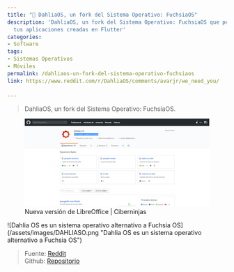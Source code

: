 ```yaml
---
title: "📲 DahliaOS, un fork del Sistema Operativo: FuchsiaOS"
description: 'DahliaOS, un fork del Sistema Operativo: FuchsiaOS que permite incluri
  tus aplicaciones creadas en Flutter'
categories:
- Software
tags:
- Sistemas Operativos
- Móviles
permalink: /dahliaos-un-fork-del-sistema-operativo-fuchsiaos
link: https://www.reddit.com/r/DahliaOS/comments/avarjr/we_need_you/

---
```

> DahliaOS, un fork del Sistema Operativo: FuchsiaOS.

<figure>
    <a href="/assets/images/dahlia-so.jpg" class="image-popup"><img src="/assets/images/dahlia-sox636.jpg"></a>
    <figcaption>Nueva versión de LibreOffice | Ciberninjas</figcaption>
</figure>
![Dahlia OS es un sistema operativo alternativo a Fuchsia OS](/assets/images/DAHLIASO.png "Dahlia OS es un sistema operativo alternativo a Fuchsia OS")

> Fuente: [Reddit](https://www.reddit.com/r/DahliaOS/comments/chgqus/dahliaos_milestone_1/ "Reddit del sistema operativo de móviles DahliaOS")  
> Github:  [Repositorio](https://github.com/dahlia-os "Repositorio de DahliaOS, sistema alternativo a FuchsiaOS")